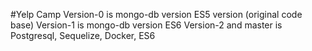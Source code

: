 #Yelp Camp
Version-0 is mongo-db version ES5 version (original code base)
Version-1 is mongo-db version ES6
Version-2 and master is Postgresql, Sequelize, Docker, ES6 
